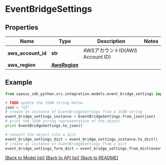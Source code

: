 # EventBridgeSettings


## Properties
Name | Type | Description | Notes
------------ | ------------- | ------------- | -------------
**aws_account_id** | **str** | AWSアカウントID(AWS Account ID) | 
**aws_region** | [**AwsRegion**](AwsRegion.md) |  | 

## Example

```python
from saasus_sdk_python.src.integration.models.event_bridge_settings import EventBridgeSettings

# TODO update the JSON string below
json = "{}"
# create an instance of EventBridgeSettings from a JSON string
event_bridge_settings_instance = EventBridgeSettings.from_json(json)
# print the JSON string representation of the object
print EventBridgeSettings.to_json()

# convert the object into a dict
event_bridge_settings_dict = event_bridge_settings_instance.to_dict()
# create an instance of EventBridgeSettings from a dict
event_bridge_settings_form_dict = event_bridge_settings.from_dict(event_bridge_settings_dict)
```
[[Back to Model list]](../README.md#documentation-for-models) [[Back to API list]](../README.md#documentation-for-api-endpoints) [[Back to README]](../README.md)


